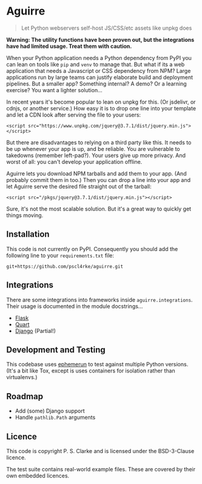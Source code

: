 
# Aguirre

> Let Python webservers self-host JS/CSS/etc assets like unpkg does

**Warning: The utility functions have been proven out,
but the integrations have had limited usage.
Treat them with caution.**

When your Python application needs a Python dependency from PyPI
you can lean on tools like `pip` and `venv` to manage that.
But what if its a web application that needs a Javascript or
CSS dependency from NPM?
Large applications run by large teams can justify elaborate
build and deployment pipelines.
But a smaller app?
Something internal?
A demo?
Or a learning exercise?
You want a lighter solution...

In recent years it's become popular to lean on unpkg for this.
(Or jsdelivr, or cdnjs, or another service.)
How easy it is to drop one line into your template and let a CDN
look after serving the file to your users:

    <script src="https://www.unpkg.com/jquery@3.7.1/dist/jquery.min.js"></script>

But there are disadvantages to relying on a third party like this.
It needs to be up whenever your app is up, and be reliable.
You are vulnerable to takedowns (remember left-pad?).
Your users give up more privacy.
And worst of all: you can't develop your application offline.

Aguirre lets you download NPM tarballs and add them to your app.
(And probably commit them in too.)
Then you can drop a line into your app and let Aguirre serve the
desired file straight out of the tarball:

    <script src="/pkgs/jquery@3.7.1/dist/jquery.min.js"></script>

Sure, it's not the most scalable solution.
But it's a great way to quickly get things moving.

## Installation

This code is not currently on PyPI.
Consequently you should add the following line to your
`requirements.txt` file:

    git+https://github.com/pscl4rke/aguirre.git

## Integrations

There are some integrations into frameworks inside
`aguirre.integrations`.
Their usage is documented in the module docstrings...

* [Flask](https://github.com/pscl4rke/aguirre/blob/master/aguirre/integrations/flask.py)
* [Quart](https://github.com/pscl4rke/aguirre/blob/master/aguirre/integrations/quart.py)
* [Django](https://github.com/pscl4rke/aguirre/blob/master/aguirre/integrations/django.py) (Partial!)

## Development and Testing

This codebase uses
[ephemerun](https://github.com/pscl4rke/ephemerun)
to test against multiple Python versions.
(It's a bit like Tox,
except is uses containers for isolation rather than virtualenvs.)

## Roadmap

* Add (some) Django support
* Handle `pathlib.Path` arguments

## Licence

This code is copyright P. S. Clarke and is licensed under
the BSD-3-Clause licence.

The test suite contains real-world example files.
These are covered by their own embedded licences.
